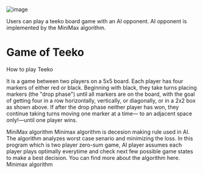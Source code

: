 ![image](https://user-images.githubusercontent.com/112918739/196015572-6b031913-0af3-4014-aff1-791a04def8ad.png)

Users can play a teeko board game with an AI opponent.
AI opponent is implemented by the MiniMax algorithm.

# Game of Teeko 

How to play Teeko

It is a game between two players on a 5x5 board. Each player has four markers of either red or black. Beginning with black, they take turns placing markers (the "drop phase") until all markers are on the board, with the goal of getting four in a row horizontally, vertically, or diagonally, or in a 2x2 box as shown above.
If after the drop phase neither player has won, they continue taking turns moving one marker at a time— to an adjacent space only!—until one player wins.

MiniMax algorithm
Minimax algorithm is decesion making rule used in AI. The algorithm analyzes worst case senario and minimizing the loss. In this program which is two player zero-sum game, AI player assumes each player plays optimally everytime and check next few possible game states to make a best decision.
You can find more about the algorithm here. Minimax algorithm


